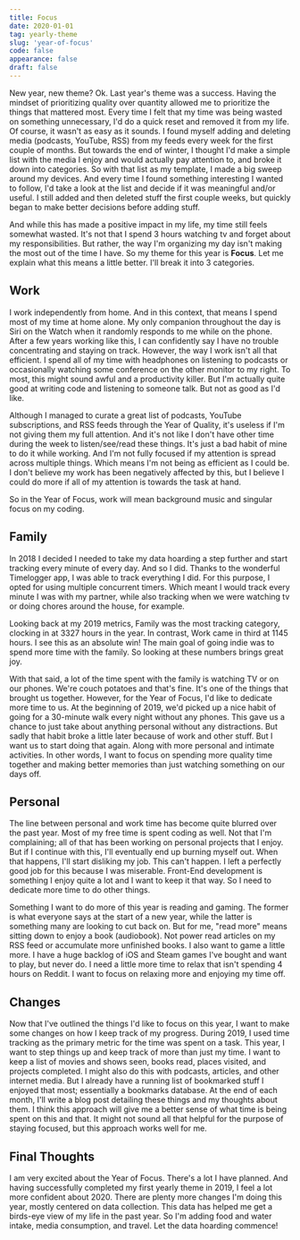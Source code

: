 ```yaml
---
title: Focus
date: 2020-01-01
tag: yearly-theme
slug: 'year-of-focus'
code: false
appearance: false
draft: false
---
```


New year, new theme? Ok. Last year's theme was a success. Having the mindset of prioritizing quality over quantity allowed me to prioritize the things that mattered most. Every time I felt that my time was being wasted on something unnecessary, I'd do a quick reset and removed it from my life. Of course, it wasn't as easy as it sounds. I found myself adding and deleting media (podcasts, YouTube, RSS) from my feeds every week for the first couple of months. But towards the end of winter, I thought I'd make a simple list with the media I enjoy and would actually pay attention to, and broke it down into categories. So with that list as my template, I made a big sweep around my devices. And every time I found something interesting I wanted to follow, I'd take a look at the list and decide if it was meaningful and/or useful. I still added and then deleted stuff the first couple weeks, but quickly began to make better decisions before adding stuff.

And while this has made a positive impact in my life, my time still feels somewhat wasted. It's not that I spend 3 hours watching tv and forget about my responsibilities. But rather, the way I'm organizing my day isn't making the most out of the time I have. So my theme for this year is **Focus**. Let me explain what this means a little better. I'll break it into 3 categories.

## Work
I work independently from home. And in this context, that means I spend most of my time at home alone. My only companion throughout the day is Siri on the Watch when it randomly responds to me while on the phone. After a few years working like this, I can confidently say I have no trouble concentrating and staying on track. However, the way I work isn't all that efficient. I spend all of my time with headphones on listening to podcasts or occasionally watching some conference on the other monitor to my right. To most, this might sound awful and a productivity killer. But I'm actually quite good at writing code and listening to someone talk. But not as good as I'd like.

Although I managed to curate a great list of podcasts, YouTube subscriptions, and RSS feeds through the Year of Quality, it's useless if I'm not giving them my full attention. And it's not like I don't have other time during the week to listen/see/read these things. It's just a bad habit of mine to do it while working. And I'm not fully focused if my attention is spread across multiple things. Which means I'm not being as efficient as I could be. I don't believe my work has been negatively affected by this, but I believe I could do more if all of my attention is towards the task at hand.

So in the Year of Focus, work will mean background music and singular focus on my coding.

## Family
In 2018 I decided I needed to take my data hoarding a step further and start tracking every minute of every day. And so I did. Thanks to the wonderful Timelogger app, I was able to track everything I did. For this purpose, I opted for using multiple concurrent timers. Which meant I would track every minute I was with my partner, while also tracking when we were watching tv or doing chores around the house, for example.

Looking back at my 2019 metrics, Family was the most tracking category, clocking in at 3327 hours in the year. In contrast, Work came in third at 1145 hours. I see this as an absolute win! The main goal of going indie was to spend more time with the family. So looking at these numbers brings great joy.

With that said, a lot of the time spent with the family is watching TV or on our phones. We're couch potatoes and that's fine. It's one of the things that brought us together. However, for the Year of Focus, I'd like to dedicate more time to us. At the beginning of 2019, we'd picked up a nice habit of going for a 30-minute walk every night without any phones. This gave us a chance to just take about anything personal without any distractions. But sadly that habit broke a little later because of work and other stuff. But I want us to start doing that again. Along with more personal and intimate activities. In other words, I want to focus on spending more quality time together and making better memories than just watching something on our days off.

## Personal
The line between personal and work time has become quite blurred over the past year. Most of my free time is spent coding as well. Not that I'm complaining; all of that has been working on personal projects that I enjoy. But if I continue with this, I'll eventually end up burning myself out. When that happens, I'll start disliking my job. This can't happen. I left a perfectly good job for this because I was miserable. Front-End development is something I enjoy quite a lot and I want to keep it that way. So I need to dedicate more time to do other things.

Something I want to do more of this year is reading and gaming. The former is what everyone says at the start of a new year, while the latter is something many are looking to cut back on. But for me, "read more" means sitting down to enjoy a book (audiobook). Not power read articles on my RSS feed or accumulate more unfinished books. I also want to game a little more. I have a huge backlog of iOS and Steam games I've bought and want to play, but never do. I need a little more time to relax that isn't spending 4 hours on Reddit. I want to focus on relaxing more and enjoying my time off.

## Changes
Now that I've outlined the things I'd like to focus on this year, I want to make some changes on how I keep track of my progress. During 2019, I used time tracking as the primary metric for the time was spent on a task. This year, I want to step things up and keep track of more than just my time. I want to keep a list of movies and shows seen, books read, places visited, and projects completed. I might also do this with podcasts, articles, and other internet media. But I already have a running list of bookmarked stuff I enjoyed that most; essentially a bookmarks database. At the end of each month, I'll write a blog post detailing these things and my thoughts about them. I think this approach will give me a better sense of what time is being spent on this and that. It might not sound all that helpful for the purpose of staying focused, but this approach works well for me.

## Final Thoughts
I am very excited about the Year of Focus. There's a lot I have planned. And having successfully completed my first yearly theme in 2019, I feel a lot more confident about 2020. There are plenty more changes I'm doing this year, mostly centered on data collection. This data has helped me get a birds-eye view of my life in the past year. So I'm adding food and water intake, media consumption, and travel. Let the data hoarding commence!